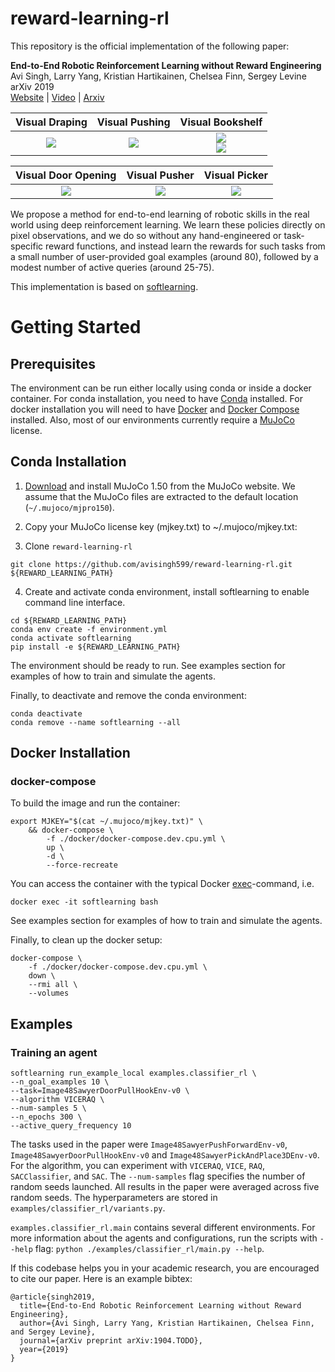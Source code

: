 # reward-learning-rl

This repository is the official implementation of the following paper: 

**End-to-End Robotic Reinforcement Learning without Reward Engineering** <br/>
Avi Singh, Larry Yang, Kristian Hartikainen, Chelsea Finn, Sergey Levine <br/>
arXiv 2019 <br/>
[Website](https://sites.google.com/view/reward-learning-rl/) | [Video](https://www.youtube.com/watch?v=9pWJzb4G-CA) | [Arxiv](https://arxiv.org/abs/1904.07854)

| Visual Draping             |  Visual Pushing | Visual Bookshelf | 
:-------------------------:|:-------------------------:|:-------------------------:
![](https://imgur.com/CbwNUZv.gif)  |  ![](https://imgur.com/NPQBnBW.gif) |  ![](https://imgur.com/bl6Qszu.gif) <br/> ![](https://imgur.com/MpNlZxK.gif)


| Visual Door Opening      |   Visual Pusher | Visual Picker | 
:-------------------------:|:-------------------------:|:-------------------------:
![](https://imgur.com/zPI1zAa.gif) | ![](https://imgur.com/pns0uwY.gif) | ![](https://imgur.com/UYbpTLt.gif) |

We propose a method for end-to-end learning of robotic skills in the real world using deep reinforcement learning. We learn these policies directly on pixel observations, and we do so without any hand-engineered or task-specific reward functions, and instead learn the rewards for such tasks from a small number of user-provided goal examples (around 80), followed by a modest number of active queries (around 25-75).  

This implementation is based on [softlearning](https://github.com/rail-berkeley/softlearning).

# Getting Started

## Prerequisites

The environment can be run either locally using conda or inside a docker container. For conda installation, you need to have [Conda](https://conda.io/docs/user-guide/install/index.html) installed. For docker installation you will need to have [Docker](https://docs.docker.com/engine/installation/) and [Docker Compose](https://docs.docker.com/compose/install/) installed. Also, most of our environments currently require a [MuJoCo](https://www.roboti.us/license.html) license.

## Conda Installation

1. [Download](https://www.roboti.us/index.html) and install MuJoCo 1.50 from the MuJoCo website. We assume that the MuJoCo files are extracted to the default location (`~/.mujoco/mjpro150`).

2. Copy your MuJoCo license key (mjkey.txt) to ~/.mujoco/mjkey.txt:

3. Clone `reward-learning-rl`
```
git clone https://github.com/avisingh599/reward-learning-rl.git ${REWARD_LEARNING_PATH}
```

4. Create and activate conda environment, install softlearning to enable command line interface.
```
cd ${REWARD_LEARNING_PATH}
conda env create -f environment.yml
conda activate softlearning
pip install -e ${REWARD_LEARNING_PATH}
```

The environment should be ready to run. See examples section for examples of how to train and simulate the agents.

Finally, to deactivate and remove the conda environment:
```
conda deactivate
conda remove --name softlearning --all
```

## Docker Installation

### docker-compose
To build the image and run the container:
```
export MJKEY="$(cat ~/.mujoco/mjkey.txt)" \
    && docker-compose \
        -f ./docker/docker-compose.dev.cpu.yml \
        up \
        -d \
        --force-recreate
```

You can access the container with the typical Docker [exec](https://docs.docker.com/engine/reference/commandline/exec/)-command, i.e.

```
docker exec -it softlearning bash
```

See examples section for examples of how to train and simulate the agents.

Finally, to clean up the docker setup:
```
docker-compose \
    -f ./docker/docker-compose.dev.cpu.yml \
    down \
    --rmi all \
    --volumes
```

## Examples
### Training an agent
```
softlearning run_example_local examples.classifier_rl \
--n_goal_examples 10 \
--task=Image48SawyerDoorPullHookEnv-v0 \
--algorithm VICERAQ \
--num-samples 5 \
--n_epochs 300 \
--active_query_frequency 10
```
The tasks used in the paper were `Image48SawyerPushForwardEnv-v0`, `Image48SawyerDoorPullHookEnv-v0` and `Image48SawyerPickAndPlace3DEnv-v0`.  For the algorithm, you can experiment with `VICERAQ`, `VICE`,  `RAQ`, `SACClassifier`, and `SAC`. The `--num-samples` flag specifies the number of random seeds launched. All results in the paper were averaged across five random seeds. The hyperparameters are stored in `examples/classifier_rl/variants.py`. 

`examples.classifier_rl.main` contains several different environments. For more information about the agents and configurations, run the scripts with `--help` flag: `python ./examples/classifier_rl/main.py --help`. 

If this codebase helps you in your academic research, you are encouraged to cite our paper. Here is an example bibtex:
```
@article{singh2019,
  title={End-to-End Robotic Reinforcement Learning without Reward Engineering},
  author={Avi Singh, Larry Yang, Kristian Hartikainen, Chelsea Finn, and Sergey Levine},
  journal={arXiv preprint arXiv:1904.TODO},
  year={2019}
}
```
